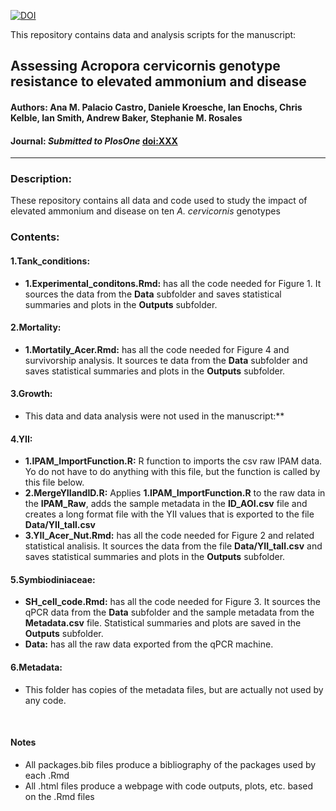 [![DOI](https://zenodo.org/badge/doi/XXXX.svg)](http://dx.doi.org/XXXXXXX)

This repository contains data and analysis scripts for the manuscript:

## Assessing Acropora cervicornis genotype resistance to elevated ammonium and disease
#### **Authors:** Ana M. Palacio Castro, Daniele Kroesche, Ian Enochs, Chris Kelble, Ian Smith, Andrew Baker, Stephanie M. Rosales
#### **Journal:** _Submitted to PlosOne_ [doi:XXX](http://dx.doi.org/XXX)  

-----

### Description:
These repository contains all data and code used to study the impact of elevated ammonium and disease on ten _A. cervicornis_ genotypes

### Contents:

#### 1.Tank_conditions:
* **1.Experimental_conditons.Rmd:** has all the code needed for Figure 1. It sources the data from the **Data** subfolder and saves statistical summaries and plots in the **Outputs** subfolder.

#### 2.Mortality:
* **1.Mortatily_Acer.Rmd:** has all the code needed for Figure 4 and survivorship analysis. It sources te data from the **Data** subfolder and saves statistical summaries and plots in the **Outputs** subfolder.

#### 3.Growth:
* This data and data analysis were not used in the manuscript:**

#### 4.YII:
* **1.IPAM_ImportFunction.R:** R function to imports the csv raw IPAM data. Yo do not have to do anything with this file, but the function is called by this file below.
* **2.MergeYIIandID.R:** Applies **1.IPAM_ImportFunction.R** to the raw data in the **IPAM_Raw**, adds the sample metadata in the **ID_AOI.csv** file and creates a long format file with the YII values that is exported to the file **Data/YII_tall.csv**
* **3.YII_Acer_Nut.Rmd:** has all the code needed for Figure 2 and related statistical analisis. It sources the data from the file **Data/YII_tall.csv** and saves statistical summaries and plots in the **Outputs** subfolder.

#### 5.Symbiodiniaceae:
* **SH_cell_code.Rmd:** has all the code needed for Figure 3. It sources the qPCR data from the **Data** subfolder and the sample metadata from the **Metadata.csv** file. Statistical summaries and plots are saved in the **Outputs** subfolder.
* **Data:** has all the raw data exported from the qPCR machine.

#### 6.Metadata:
* This folder has copies of the metadata files, but are actually not used by any code. 

</br>

#### Notes
* All packages.bib files produce a bibliography of the packages used by each .Rmd
* All .html files produce a webpage with code outputs, plots, etc. based on the .Rmd files

